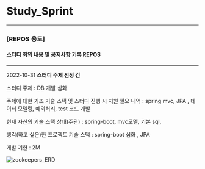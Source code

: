 # Study_Sprint
----
### [REPOS 용도]
#### 스터디 회의 내용 및 공지사항 기록 REPOS

-------------------------------------------------------------------
2022-10-31
**스터디 주제 선정 건**

스터디 주제 : DB 개발 심화

주제에 대한 기초 기술 스택 및 스터디 진행 시 지원 필요 내역 : spring mvc, JPA , 데이터 모델링, 예외처리, test 코드 개발

현재 자신의 기술 스택 상태(주관) : spring-boot, mvc모델, 기본 sql, 

생각(하고 싶은)한 프로젝트 기술 스택 : spring-boot 심화 , JPA 

개발 기한 : 2M


![zookeepers_ERD](https://user-images.githubusercontent.com/46197893/200547793-27b5ec80-0c73-46d7-b69e-048f0db05bab.png)
